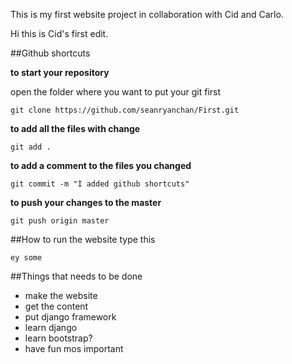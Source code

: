 This is my first website project in collaboration with Cid and Carlo.

Hi this is Cid's first edit.


##Github shortcuts

**to start your repository**

open the folder where you want to put your git first
```
git clone https://github.com/seanryanchan/First.git
```
**to add all the files with change**
```
git add .
```

**to add a comment to the files you changed**
```
git commit -m "I added github shortcuts"
```

**to push your changes to the master**
```
git push origin master
```

##How to run the website
type this
```
ey some
```
##Things that needs to be done

- make the website
- get the content
- put django framework
- learn django
- learn bootstrap?
- have fun mos important
